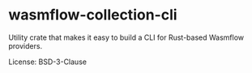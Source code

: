 # wasmflow-collection-cli

Utility crate that makes it easy to build a CLI for Rust-based Wasmflow providers.

License: BSD-3-Clause
